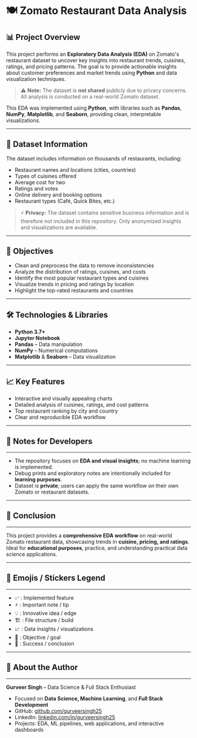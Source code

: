 # 🍽️ Zomato Restaurant Data Analysis

## 📊 Project Overview
This project performs an **Exploratory Data Analysis (EDA)** on Zomato's restaurant dataset to uncover key insights into restaurant trends, cuisines, ratings, and pricing patterns. The goal is to provide actionable insights about customer preferences and market trends using **Python** and data visualization techniques.

> ⚠️ **Note:** The dataset is **not shared** publicly due to privacy concerns. All analysis is conducted on a real-world Zomato dataset.

This EDA was implemented using **Python**, with libraries such as **Pandas**, **NumPy**, **Matplotlib**, and **Seaborn**, providing clean, interpretable visualizations.

---

## 📁 Dataset Information
The dataset includes information on thousands of restaurants, including:

- Restaurant names and locations (cities, countries)
- Types of cuisines offered
- Average cost for two
- Ratings and votes
- Online delivery and booking options
- Restaurant types (Café, Quick Bites, etc.)

> ⚡ **Privacy:** The dataset contains sensitive business information and is therefore not included in this repository. Only anonymized insights and visualizations are available.

---

## 🎯 Objectives
- Clean and preprocess the data to remove inconsistencies
- Analyze the distribution of ratings, cuisines, and costs
- Identify the most popular restaurant types and cuisines
- Visualize trends in pricing and ratings by location
- Highlight the top-rated restaurants and countries

---

## 🛠️ Technologies & Libraries
- **Python 3.7+**
- **Jupyter Notebook**
- **Pandas** – Data manipulation
- **NumPy** – Numerical computations
- **Matplotlib** & **Seaborn** – Data visualization

---

## 📈 Key Features
- Interactive and visually appealing charts  
- Detailed analysis of cuisines, ratings, and cost patterns  
- Top restaurant ranking by city and country  
- Clear and reproducible EDA workflow  

---

## 📌 Notes for Developers
---
- The repository focuses on **EDA and visual insights**; no machine learning is implemented.
- Debug prints and exploratory notes are intentionally included for **learning purposes**.
- Dataset is **private**; users can apply the same workflow on their own Zomato or restaurant datasets.

---

## 🎉 Conclusion
---
This project provides a **comprehensive EDA workflow** on real-world Zomato restaurant data, showcasing trends in **cuisine, pricing, and ratings**. Ideal for **educational purposes**, practice, and understanding practical data science applications.

---

## 📌 Emojis / Stickers Legend
---
- ✅ : Implemented feature  
- ⚡ : Important note / tip  
- 💡 : Innovative idea / edge  
- 🏗️ : File structure / build  
- 📈 : Data insights / visualizations  
- 🎯 : Objective / goal  
- 🎉 : Success / conclusion  

---

## 👤 About the Author
---
**Gurveer Singh** – Data Science & Full Stack Enthusiast  
- Focused on **Data Science, Machine Learning**, and **Full Stack Development**  
- GitHub: [github.com/gurveersingh25](https://github.com/gurveersingh25)  
- LinkedIn: [linkedin.com/in/gurveersingh25](https://www.linkedin.com/in/gurveersingh25)  
- Projects: EDA, ML pipelines, web applications, and interactive dashboards  

